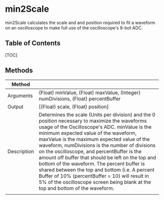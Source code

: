 # min2Scale
min2Scale calculates the scale and and position required to fit a waveform on an oscilloscope to make full use of the oscilloscope's 8-bot ADC. 

## Table of Contents
[TOC]

## Methods
| Method | |
|--------|:--|
| Arguments | (Float) minValue, (Float) maxValue, (Integer) numDivisions, (Float) percentBuffer |
| Output | [(Float) scale, (Float) position] |
| Description | Determines the scale (Units per division) and the 0 position necessary to maximize the waveforms usage of the Oscilloscope's ADC. minValue is the minimum expected value of the waveform, maxValue is the maximum expected value of the waveform, numDivisions is the number of divisions on the oscilloscope, and percentBuffer is the amount off buffer that should be left on the top and bottom of the waveform. The percent buffer is shared between the top and bottom (i.e. A percent Buffer of 10% (percentBuffer = 10) will result in 5% of the oscilloscope screen being blank at the top and bottom of the waveform. |
|||
